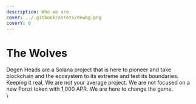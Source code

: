 ```yaml
---
description: Who we are
cover: ../.gitbook/assets/newbg.png
coverY: 0
---
```


# The Wolves

Degen Heads are a Solana project that is here to pioneer and take blockchain and the ecosystem to its extreme and test its boundaries. Keeping it real, We are not your average project. We are not focused on a new Ponzi token with 1,000 APR. We are here to change the game.\
\
